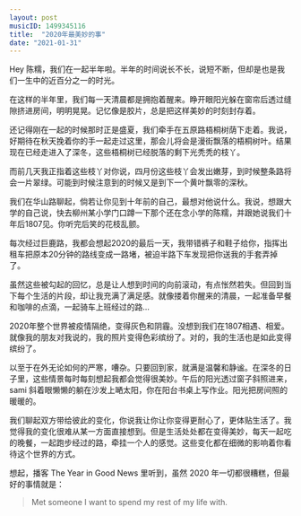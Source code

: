 ```yaml
---
layout: post
musicID: 1499345116
title:  "2020年最美妙的事"
date: "2021-01-31"
---
```


Hey 陈糯，我们在一起半年啦。半年的时间说长不长，说短不断，但却是也是我们一生中的近百分之一的时光。

在这样的半年里，我们每一天清晨都是拥抱着醒来。睁开眼阳光躲在窗帘后透过缝隙挤进房间，明明晃晃。记忆像是胶片，总是把这样美妙的时刻封存着。

还记得刚在一起的时候那时正是盛夏，我们牵手在五原路梧桐树荫下走着。我说，好期待在秋天挽着你的手一起走过这里，那会儿将会是漫街飘落的梧桐树叶。结果现在已经走进入了深冬，这些梧桐树已经脱落的剩下光秃秃的枝丫。

而前几天我正指着这些枝丫对你说，四月份这些枝丫会发出嫩芽，到时候整条路将会一片翠绿。可能到时候注意到的时候又是到下一个黄叶飘零的深秋。

我们在华山路聊起，倘若让你见到十年前的自己，最想对他说什么。我说，想跟大学的自己说，快去柳州某小学门口蹲一下那个还在念小学的陈糯，并跟她说我们十年后1807见。你听完后笑的花枝乱颤。

每次经过巨鹿路，我都会想起2020的最后一天，我带错裤子和鞋子给你，指挥出租车把原本20分钟的路线变成一路堵，被迫半路下车发现把你送我的手套弄掉了。

虽然这些被勾起的回忆，总是让人想到时间的向前滚动，有点怅然若失。但回到当下每个生活的片段，却让我充满了满足感。就像搂着你醒来的清晨，一起准备早餐和咖啡的点滴，一起骑车上班经过的路…

2020年整个世界被疫情隔绝，变得灰色和阴霾。没想到我们在1807相遇、相爱。就像我的朋友对我说的，我的照片变得色彩缤纷了。对的，我的生活也是如此变得缤纷了。

以至于在外无论如何的严寒，嘈杂。只要回到家，就满是温馨和静谧。在深冬的日子里，这些情景每时每刻想起我都会觉得很美妙。午后的阳光透过窗子斜照进来，sami 斜着眼懒懒的躺在沙发上嗮太阳，你在阳台书桌上写作业。阳光把房间照的暖暖的。

我们聊起双方带给彼此的变化，你说我让你让你变得更耐心了，更体贴生活了。我觉得我的变化很难从某一方面直接想到。但是生活处处都在变得美妙，每天一起吃的晚餐，一起跑步经过的路，牵挂一个人的感觉。这些变化都在细微的影响着你看待这个世界的方式。

想起，播客 The Year in Good News 里听到，虽然 2020 年一切都很糟糕，但最好的事情就是：

> Met someone I want to spend my rest of my life with.
